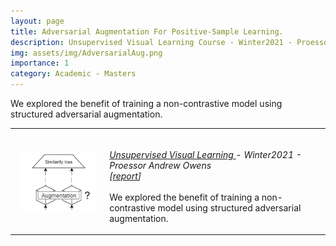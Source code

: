 ```yaml
---
layout: page
title: Adversarial Augmentation For Positive-Sample Learning.
description: Unsupervised Visual Learning Course - Winter2021 - Proessor Andrew Owens
img: assets/img/AdversarialAug.png
importance: 1
category: Academic - Masters
---
```


We explored the benefit of training a non-contrastive model using 
structured adversarial augmentation.   


<!--------------------------------------------------------------------------->
<!--------------------------------------------------------------------------->
<!------------------- Aversarial Augmentation -------------------->
<!--------------------------------------------------------------------------->
<!--------------------------------------------------------------------------->
<table width="100%" align="center" border="0" cellspacing="0" cellpadding="20">
    <tbody>
    <td width="30%">
        <img src='./images/AdversarialAug.png' 
        style="width: 125px; margin: auto; display: flex;">
    </td>
    <td valign="top" width="70%">
        <p>
        <papertitle>
        </papertitle>
        <br>
        <em>
            <a href="https://web.eecs.umich.edu/~ahowens/eecs598-012/w21/" target="_blank">
            Unsupervised Visual Learning
            </a> 
            - Winter2021 - Proessor Andrew Owens
            <br>
            [<a href="./pdfs/Adversarial-Augmentations-for-non-Contrastive-Learning.pdf" target="_blank">report</a>]
        </em>
        <br>
        <br style="line-height: 8px;">
        We explored the benefit of training a non-contrastive model using 
        structured adversarial augmentation.   
        </p>
    </td>
    </tr>
</tbody>
</table>


